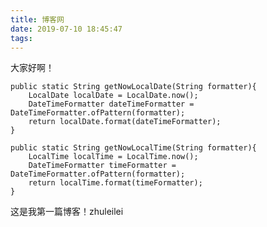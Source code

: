 ```yaml
---
title: 博客网
date: 2019-07-10 18:45:47
tags:
---
```

大家好啊！


    public static String getNowLocalDate(String formatter){
        LocalDate localDate = LocalDate.now();
        DateTimeFormatter dateTimeFormatter = DateTimeFormatter.ofPattern(formatter);
        return localDate.format(dateTimeFormatter);
    }

    public static String getNowLocalTime(String formatter){
        LocalTime localTime = LocalTime.now();
        DateTimeFormatter timeFormatter = DateTimeFormatter.ofPattern(formatter);
        return localTime.format(timeFormatter);
    }
    
这是我第一篇博客！zhuleilei